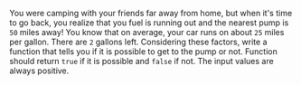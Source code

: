 You were camping with your friends far away from home, but when it's time to go back, you realize that you fuel is
running out and the nearest pump is ```50``` miles away! You know that on average, your car runs on about ```25``` miles
per gallon. There are ```2``` gallons left. Considering these factors, write a function that tells you if it is possible
to get to the pump or not. Function should return ``true`` if it is possible and ``false`` if not.
The input values are always positive.
